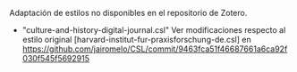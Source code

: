 Adaptación de estilos no disponibles en el repositorio de Zotero.

* "culture-and-history-digital-journal.csl" Ver modificaciones respecto al estilo original [harvard-institut-fur-praxisforschung-de.csl] en https://github.com/jairomelo/CSL/commit/9463fca51f46687661a6ca92f030f545f5692915
